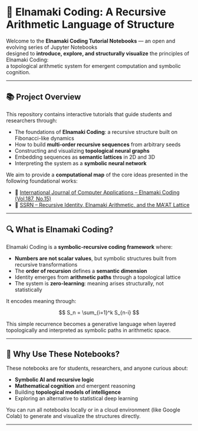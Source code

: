 # 🧬 Elnamaki Coding: A Recursive Arithmetic Language of Structure

Welcome to the **Elnamaki Coding Tutorial Notebooks** — an open and evolving series of Jupyter Notebooks  
designed to **introduce, explore, and structurally visualize** the principles of Elnamaki Coding:  
a topological arithmetic system for emergent computation and symbolic cognition.

---

## 📚 Project Overview

This repository contains interactive tutorials that guide students and researchers through:

- The foundations of **Elnamaki Coding**: a recursive structure built on Fibonacci-like dynamics
- How to build **multi-order recursive sequences** from arbitrary seeds
- Constructing and visualizing **topological neural graphs**
- Embedding sequences as **semantic lattices** in 2D and 3D
- Interpreting the system as a **symbolic neural network**

We aim to provide a **computational map** of the core ideas presented in the following foundational works:

- 📄 [International Journal of Computer Applications – Elnamaki Coding (Vol.187, No.15)](https://www.ijcaonline.org/archives/volume187/number15/elnamaki-coding/)
- 📄 [SSRN – Recursive Identity, Elnamaki Arithmetic, and the MA'AT Lattice](https://papers.ssrn.com/sol3/papers.cfm?abstract_id=5232361)

---

## 🔍 What is Elnamaki Coding?

Elnamaki Coding is a **symbolic-recursive coding framework** where:

- **Numbers are not scalar values**, but symbolic structures built from recursive transformations
- The **order of recursion** defines a **semantic dimension**
- Identity emerges from **arithmetic paths** through a topological lattice
- The system is **zero-learning**: meaning arises structurally, not statistically

It encodes meaning through:

$$
S_n = \sum_{i=1}^k S_{n-i}
$$

This simple recurrence becomes a generative language when layered topologically and interpreted as symbolic paths in arithmetic space.

---

## 🧠 Why Use These Notebooks?

These notebooks are for students, researchers, and anyone curious about:

- **Symbolic AI and recursive logic**
- **Mathematical cognition** and emergent reasoning
- Building **topological models of intelligence**
- Exploring an alternative to statistical deep learning

You can run all notebooks locally or in a cloud environment (like Google Colab) to generate and visualize the structures directly.

---
